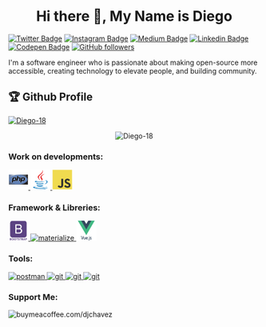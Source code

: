 <h1 align='center'>Hi there 👋, My Name is Diego</h1>

[![Twitter Badge](https://img.shields.io/twitter/url?color=blue&label=Twitter&logo=twitter&style=plastic&url=https%3A%2F%2Ftwitter.com%2Fdjchvz18)](https://twitter.com/djchvz18) 
[![Instagram Badge](https://img.shields.io/twitter/url?color=%23fcaf45&label=Instagram&logo=Instagram&logoColor=%23fcaf45&style=plastic&url=https%3A%2F%2Fwww.instagram.com%2Fdjchvz18)](https://instagram.com/djchvz18) 
[![Medium Badge](https://img.shields.io/twitter/url?color=%23fff&label=Medium&logo=Medium&logoColor=%23fff&style=plastic&url=https%3A%2F%2Fdiegochavez18.medium.com%2F)](https://diegochavez18.medium.com) 
[![Linkedin Badge](https://img.shields.io/twitter/url?color=%230e76a8&label=Linkedin&logo=Linkedin&logoColor=%230e76a8&style=plastic&url=https%3A%2F%2Fwww.linkedin.com%2Fin%2Fdiego-jose-chavez-chirinos-9a7034a6%2F)](https://www.linkedin.com/in/diego-jose-chavez-chirinos-9a7034a6/)
[![Codepen Badge](https://img.shields.io/twitter/url?color=%23fff&label=codepen&logo=codepen&logoColor=%23fff&style=plastic&url=https%3A%2F%2Fcodepen.io%2Fdiego-18
)](https://codepen.io/diego-18)
[![GitHub followers](https://img.shields.io/github/followers/diego-18?color=%23fff&logo=Github&logoColor=%23fff&style=plastic)](https://github.com/Diego-18/?tab=follow)

I'm a software engineer who is passionate about making open-source more accessible, creating technology to elevate people, and building community. 

<p align="center">
 <h2>🏆 Github Profile </h2>
 <a href="https://github.com/ryo-ma/github-profile-trophy">
  <img src="https://github-profile-trophy.vercel.app/?username=Diego-18" alt="Diego-18" />
 </a>
</p>
<p align="center">
 <img src="https://github-readme-stats.vercel.app/api/top-langs?username=Diego-18&show_icons=true&locale=en&layout=compact" alt="Diego-18" />
</p>

<h3>Work on developments:</h3>
 
<a href="https://www.php.net" target="_blank"> <img src="https://raw.githubusercontent.com/devicons/devicon/master/icons/php/php-original.svg" alt="php" width="40" height="40"/> </a>
<a href="https://www.java.com" target="_blank"> <img src="https://raw.githubusercontent.com/devicons/devicon/master/icons/java/java-original.svg" alt="java" width="40" height="40"/> </a>
<a href="https://developer.mozilla.org/en-US/docs/Web/JavaScript" target="_blank"> <img src="https://raw.githubusercontent.com/devicons/devicon/master/icons/javascript/javascript-original.svg" alt="javascript" width="40" height="40"/> </a>

<h3>Framework & Libreries:</h3>
<a href="https://getbootstrap.com" target="_blank"> <img src="https://raw.githubusercontent.com/devicons/devicon/master/icons/bootstrap/bootstrap-plain-wordmark.svg" alt="bootstrap" width="40" height="40"/> </a>
 <a href="https://materializecss.com/" target="_blank"> <img src="https://raw.githubusercontent.com/prplx/svg-logos/5585531d45d294869c4eaab4d7cf2e9c167710a9/svg/materialize.svg" alt="materialize" width="40" height="40"/> </a> 
</a> <a href="https://vuejs.org/" target="_blank"> <img src="https://raw.githubusercontent.com/devicons/devicon/master/icons/vuejs/vuejs-original-wordmark.svg" alt="vuejs" width="40" height="40"/> </a> 

<h3>Tools:</h3>
 <a href="https://postman.com" target="_blank"> <img src="https://www.vectorlogo.zone/logos/getpostman/getpostman-icon.svg" alt="postman" width="40" height="40"/>
 <a href="https://git-scm.com/" target="_blank"> <img src="https://www.vectorlogo.zone/logos/git-scm/git-scm-icon.svg" alt="git" width="40" height="40"/> </a>
 <a href="https://www.docker.com/" target="_blank"> <img src="https://www.vectorlogo.zone/logos/docker/docker-tile.svg" alt="git" width="40" height="40"/> </a>
 <a href="https://code.visualstudio.com/" target="_blank"> <img src="https://www.vectorlogo.zone/logos/visualstudio_code/visualstudio_code-icon.svg" alt="git" width="40" height="40"/> </a>
 
<h3>Support Me:</h3>
<p><a href="https://www.buymeacoffee.com/buymeacoffee.com/djchavez "> <img align="left" src="https://cdn.buymeacoffee.com/buttons/v2/default-yellow.png" height="50" width="210" alt="buymeacoffee.com/djchavez " /></a></p><br><br>

